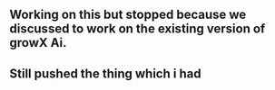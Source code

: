 ## Working on this but stopped because we discussed to work on the existing version of growX Ai.
## Still pushed the thing which i had
